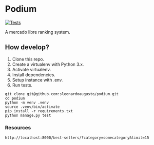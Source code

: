 # Podium

[![Tests](https://github.com/sleonardoaugusto/podium/actions/workflows/ci-cd.yaml/badge.svg)](https://github.com/sleonardoaugusto/podium/actions/workflows/ci-cd.yaml)

A mercado libre ranking system.

## How develop?

1. Clone this repo.
2. Create a virtualenv with Python 3.x.
3. Activate virtualenv.
4. Install dependencies.
5. Setup instance with .env.
6. Run tests.

```console
git clone git@github.com:sleonardoaugusto/podium.git
cd podium
python -m venv .venv
source .venv/bin/activate
pip install -r requirements.txt
python manage.py test
```

### Resources

```
http://localhost:8000/best-sellers/?category=somecategory&limit=15
```
